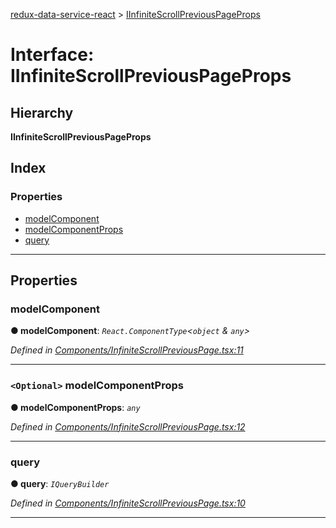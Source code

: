 [redux-data-service-react](../README.md) > [IInfiniteScrollPreviousPageProps](../interfaces/iinfinitescrollpreviouspageprops.md)

# Interface: IInfiniteScrollPreviousPageProps

## Hierarchy

**IInfiniteScrollPreviousPageProps**

## Index

### Properties

* [modelComponent](iinfinitescrollpreviouspageprops.md#modelcomponent)
* [modelComponentProps](iinfinitescrollpreviouspageprops.md#modelcomponentprops)
* [query](iinfinitescrollpreviouspageprops.md#query)

---

## Properties

<a id="modelcomponent"></a>

###  modelComponent

**● modelComponent**: *`React.ComponentType`<`object` & `any`>*

*Defined in [Components/InfiniteScrollPreviousPage.tsx:11](https://github.com/Rediker-Software/redux-data-service-react/blob/ee57350/src/Components/InfiniteScrollPreviousPage.tsx#L11)*

___
<a id="modelcomponentprops"></a>

### `<Optional>` modelComponentProps

**● modelComponentProps**: *`any`*

*Defined in [Components/InfiniteScrollPreviousPage.tsx:12](https://github.com/Rediker-Software/redux-data-service-react/blob/ee57350/src/Components/InfiniteScrollPreviousPage.tsx#L12)*

___
<a id="query"></a>

###  query

**● query**: *`IQueryBuilder`*

*Defined in [Components/InfiniteScrollPreviousPage.tsx:10](https://github.com/Rediker-Software/redux-data-service-react/blob/ee57350/src/Components/InfiniteScrollPreviousPage.tsx#L10)*

___

